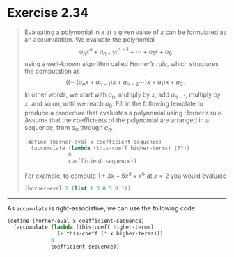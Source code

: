 # Exercise 2.34

> Evaluating a polynomial in $x$ at a given value of $x$ can be formulated as an accumulation.
> We evaluate the polynomial
> $$
>   a_n x^n + a_{n-1} x^{n-1} + \dotsb + a_1 x + a_0
> $$
> using a well-known algorithm called _Horner’s rule_, which structures
> the computation as
> $$
>   (( \dotsm (a_n x + a_{n - 1}) x + a_{n - 2} \dotsm )x + a_1) x + a_0 \,.
> $$
> In other words, we start with $a_n$, multiply by $x$, add $a_{n-1}$, multiply by $x$, and so on, until we reach $a_0$.
> Fill in the following template to produce a procedure that evaluates a polynomial using Horner’s rule.
> Assume that the coefficients of the polynomial are arranged in a sequence, from $a_0$ through $a_n$.
> ```scheme
> (define (horner-eval x coefficient-sequence)
>   (accumulate (lambda (this-coeff higher-terms) ⟨??⟩)
>               0
>               coefficient-sequence))
> ```
> For example, to compute $1 + 3x + 5x^3 + x^5$ at $x = 2$ you would evaluate
> ```scheme
> (horner-eval 2 (list 1 3 0 5 0 1))
> ```

---

As `accumulate` is right-associative, we can use the following code:
```scheme
(define (horner-eval x coefficient-sequence)
  (accumulate (lambda (this-coeff higher-terms)
                (+ this-coeff (* x higher-terms)))
              0
              coefficient-sequence))
```
